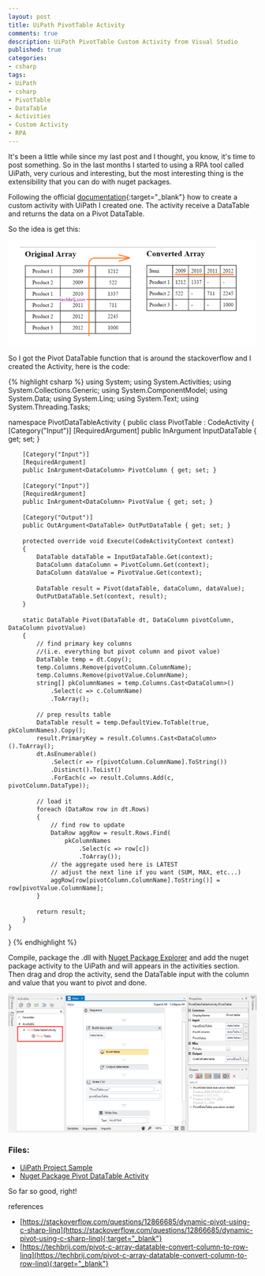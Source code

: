 ```yaml
---
layout: post
title: UiPath PivotTable Activity
comments: true
description: UiPath PivotTable Custom Activity from Visual Studio
published: true
categories:
- csharp
tags:
- UiPath
- csharp
- PivotTable
- DataTable
- Activities
- Custom Activity
- RPA
---
```


It's been a little while since my last post and I thought, you know, it's time to post something. So in the last months I started to using a RPA tool called UiPath, very curious and interesting, but the most interesting thing is the extensibility that you can do with nuget packages.

Following the official [documentation](https://activities.uipath.com/docs/creating-a-custom-activity){:target="_blank"} how to create a custom activity with UiPath I created one. The activity receive a DataTable and returns the data on a Pivot DataTable.

So the idea is get this:

<div class="row previews" align="center">
		<img class="img-responsive" alt="DataTable to Pivot DataTable" src="/images/DataTableToPivot.png">
</div>

So I got the Pivot DataTable function that is around the stackoverflow and I created the Activity, here is the code: 

{% highlight csharp %} 
using System;
using System.Activities;
using System.Collections.Generic;
using System.ComponentModel;
using System.Data;
using System.Linq;
using System.Text;
using System.Threading.Tasks;

namespace PivotDataTableActivity
{
    public class PivotTable : CodeActivity
    {
        [Category("Input")]
        [RequiredArgument]
        public InArgument<DataTable> InputDataTable { get; set; }

        [Category("Input")]
        [RequiredArgument]
        public InArgument<DataColumn> PivotColumn { get; set; }

        [Category("Input")]
        [RequiredArgument]
        public InArgument<DataColumn> PivotValue { get; set; }

        [Category("Output")]
        public OutArgument<DataTable> OutPutDataTable { get; set; }

        protected override void Execute(CodeActivityContext context)
        {
            DataTable dataTable = InputDataTable.Get(context);
            DataColumn dataColumn = PivotColumn.Get(context);
            DataColumn dataValue = PivotValue.Get(context);

            DataTable result = Pivot(dataTable, dataColumn, dataValue);
            OutPutDataTable.Set(context, result);
        }

        static DataTable Pivot(DataTable dt, DataColumn pivotColumn, DataColumn pivotValue)
        {
            // find primary key columns 
            //(i.e. everything but pivot column and pivot value)
            DataTable temp = dt.Copy();
            temp.Columns.Remove(pivotColumn.ColumnName);
            temp.Columns.Remove(pivotValue.ColumnName);
            string[] pkColumnNames = temp.Columns.Cast<DataColumn>()
                .Select(c => c.ColumnName)
                .ToArray();

            // prep results table
            DataTable result = temp.DefaultView.ToTable(true, pkColumnNames).Copy();
            result.PrimaryKey = result.Columns.Cast<DataColumn>().ToArray();
            dt.AsEnumerable()
                .Select(r => r[pivotColumn.ColumnName].ToString())
                .Distinct().ToList()
                .ForEach(c => result.Columns.Add(c, pivotColumn.DataType));

            // load it
            foreach (DataRow row in dt.Rows)
            {
                // find row to update
                DataRow aggRow = result.Rows.Find(
                    pkColumnNames
                        .Select(c => row[c])
                        .ToArray());
                // the aggregate used here is LATEST 
                // adjust the next line if you want (SUM, MAX, etc...)
                aggRow[row[pivotColumn.ColumnName].ToString()] = row[pivotValue.ColumnName];
            }

            return result;
        }
    }
}
{% endhighlight %}

Compile, package the .dll with [Nuget Package Explorer](https://github.com/NuGetPackageExplorer/NuGetPackageExplorer/releases) and add the nuget package activity to the UiPath and will appears in the activities section. Then drag and drop the activity, send the DataTable input with the column and value that you want to pivot and done. 

<div class="row previews" align="center">
		<img class="img-responsive" alt="UiPath Pivot DataTable" src="/images/PivotCustomActivity.png">
</div>

### Files:

* [UiPath Project Sample](/media/PivotDataTable.zip)
* [Nuget Package Pivot DataTable Activity](/media/ActivitiesPivotTable.1.0.0.nupkg)

So far so good, right!

references

* [https://stackoverflow.com/questions/12866685/dynamic-pivot-using-c-sharp-linq](https://stackoverflow.com/questions/12866685/dynamic-pivot-using-c-sharp-linq){:target="_blank"}
* [https://techbrij.com/pivot-c-array-datatable-convert-column-to-row-linq](https://techbrij.com/pivot-c-array-datatable-convert-column-to-row-linq){:target="_blank"}


